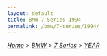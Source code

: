```yaml
---
layout: default
title: BMW 7 Series 1994
permalink: /bmw/7-series/1994/
---
```

[*Home*](/) > [*BMW*](/bmw/) > [*7 Series*](/bmw/7-series/) > [*YEAR*](/bmw/7-series/year/)
